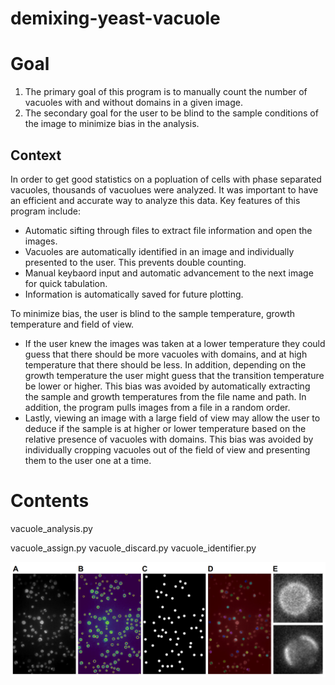 # demixing-yeast-vacuole

# Goal

1. The primary goal of this program is to manually count the number of vacuoles with and without domains in a given image.
2. The secondary goal for the user to be blind to the sample conditions of the image to minimize bias in the analysis. 

## Context

In order to get good statistics on a popluation of cells with phase separated vacuoles, thousands of vacuolues were analyzed. It was important to have an efficient and accurate way to analyze this data. Key features of this program include: 
- Automatic sifting through files to extract file information and open the images.
- Vacuoles are automatically identified in an image and individually presented to the user. This prevents double counting.
- Manual keybaord input and automatic advancement to the next image for quick tabulation.
- Information is automatically saved for future plotting.

To minimize bias, the user is blind to the sample temperature, growth temperature and field of view. 
- If the user knew the images was taken at a lower temperature they could guess that there should be more vacuoles with domains, and at high temperature that there should be less. In addition, depending on the growth temperature the user might guess that the transition temperature be lower or higher. This bias was avoided by automatically extracting the sample and growth temperatures from the file name and path. In addition, the program pulls images from a file in a random order. 
- Lastly, viewing an image with a large field of view may allow the user to deduce if the sample is at higher or lower temperature based on the relative presence of vacuoles with domains. This bias was avoided by individually cropping vacuoles out of the field of view and presenting them to the user one at a time. 

# Contents

vacuole_analysis.py

vacuole_assign.py
vacuole_discard.py
vacuole_identifier.py

![](src/images/workflow.png)
